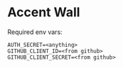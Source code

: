 # Accent Wall

Required env vars:

```
AUTH_SECRET=<anything>
GITHUB_CLIENT_ID=<from github>
GITHUB_CLIENT_SECRET=<from github>
```
